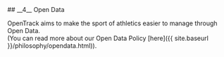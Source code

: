 <div markdown="1" data-aos="fade-up">
## __4__ Open Data

OpenTrack aims to make the sport of athletics easier to manage through Open Data.<br>(You can read more about our Open Data Policy [here]({{ site.baseurl }}/philosophy/opendata.html)).
</div>
